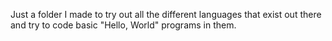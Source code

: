 Just a folder I made to try out all the different languages that exist out there and try to code basic "Hello, World" programs in them. 
